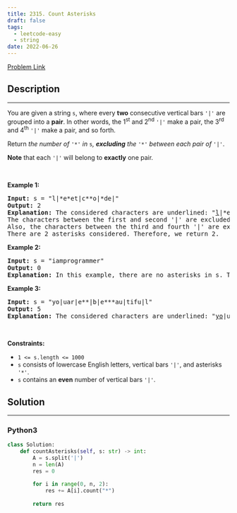 ```yaml
---
title: 2315. Count Asterisks
draft: false
tags: 
  - leetcode-easy
  - string
date: 2022-06-26
---
```


[Problem Link](https://leetcode.com/problems/count-asterisks/)

## Description

---
<p>You are given a string <code>s</code>, where every <strong>two</strong> consecutive vertical bars <code>&#39;|&#39;</code> are grouped into a <strong>pair</strong>. In other words, the 1<sup>st</sup> and 2<sup>nd</sup> <code>&#39;|&#39;</code> make a pair, the 3<sup>rd</sup> and 4<sup>th</sup> <code>&#39;|&#39;</code> make a pair, and so forth.</p>

<p>Return <em>the number of </em><code>&#39;*&#39;</code><em> in </em><code>s</code><em>, <strong>excluding</strong> the </em><code>&#39;*&#39;</code><em> between each pair of </em><code>&#39;|&#39;</code>.</p>

<p><strong>Note</strong> that each <code>&#39;|&#39;</code> will belong to <strong>exactly</strong> one pair.</p>

<p>&nbsp;</p>
<p><strong class="example">Example 1:</strong></p>

<pre>
<strong>Input:</strong> s = &quot;l|*e*et|c**o|*de|&quot;
<strong>Output:</strong> 2
<strong>Explanation:</strong> The considered characters are underlined: &quot;<u>l</u>|*e*et|<u>c**o</u>|*de|&quot;.
The characters between the first and second &#39;|&#39; are excluded from the answer.
Also, the characters between the third and fourth &#39;|&#39; are excluded from the answer.
There are 2 asterisks considered. Therefore, we return 2.</pre>

<p><strong class="example">Example 2:</strong></p>

<pre>
<strong>Input:</strong> s = &quot;iamprogrammer&quot;
<strong>Output:</strong> 0
<strong>Explanation:</strong> In this example, there are no asterisks in s. Therefore, we return 0.
</pre>

<p><strong class="example">Example 3:</strong></p>

<pre>
<strong>Input:</strong> s = &quot;yo|uar|e**|b|e***au|tifu|l&quot;
<strong>Output:</strong> 5
<strong>Explanation:</strong> The considered characters are underlined: &quot;<u>yo</u>|uar|<u>e**</u>|b|<u>e***au</u>|tifu|<u>l</u>&quot;. There are 5 asterisks considered. Therefore, we return 5.</pre>

<p>&nbsp;</p>
<p><strong>Constraints:</strong></p>

<ul>
	<li><code>1 &lt;= s.length &lt;= 1000</code></li>
	<li><code>s</code> consists of lowercase English letters, vertical bars <code>&#39;|&#39;</code>, and asterisks <code>&#39;*&#39;</code>.</li>
	<li><code>s</code> contains an <strong>even</strong> number of vertical bars <code>&#39;|&#39;</code>.</li>
</ul>


## Solution

---
### Python3
``` py title='count-asterisks'
class Solution:
    def countAsterisks(self, s: str) -> int:
        A = s.split('|')
        n = len(A)
        res = 0
        
        for i in range(0, n, 2):
            res += A[i].count("*")
        
        return res
```

